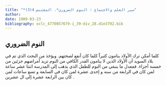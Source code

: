 ```yaml
---
title: "*سير العلم والاجتماع : النوم الضروري*. المقتبس 4(3)"
author: 
date: 1909-03-23
bibliography: oclc_4770057679-i_39-div_28.d1e3702.bib
---
```




##  النوم الضروري 


 كلما أمكن ترك الأولاد ينامون كثيراً كلما كان أنفع لصحتهم. ويؤخذ من البحث الذي تم في بلاد السويد أن الأولاد الذين لا ينامون القدر الكافي من النوم تزيد أمراضهم جزئين من  خمسة  أجزاء. فمعدل ما ينبغي من النوم للطفل الذي يذهب إلى المدرسة  اثنتا  عشر  ساعة لمن كان في الرابعة من سنه و  إحدى  عشرة  لمن كان في السابعة و  تسع  ساعات لمن كان بين الرابعة  عشرة  إلى ال  عشرين  . 
